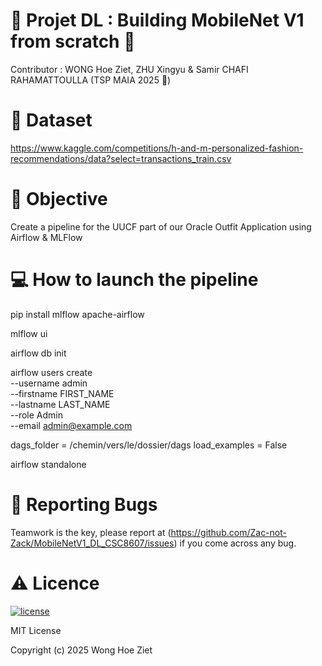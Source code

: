 # 🤖 Projet DL : Building MobileNet V1 from scratch 📇

Contributor : WONG Hoe Ziet, ZHU Xingyu & Samir CHAFI RAHAMATTOULLA (TSP MAIA 2025 🐝)

# 🔡 Dataset
https://www.kaggle.com/competitions/h-and-m-personalized-fashion-recommendations/data?select=transactions_train.csv 

# 🎯 Objective 
Create a pipeline for the UUCF part of our Oracle Outfit Application using Airflow & MLFlow

# 💻 How to launch the pipeline 

pip install mlflow apache-airflow

mlflow ui

airflow db init

airflow users create \
  --username admin \
  --firstname FIRST_NAME \
  --lastname LAST_NAME \
  --role Admin \
  --email admin@example.com

dags_folder = /chemin/vers/le/dossier/dags
load_examples = False

airflow standalone

# :lady_beetle: Reporting Bugs

Teamwork is the key, please report at (https://github.com/Zac-not-Zack/MobileNetV1_DL_CSC8607/issues) if you come across any bug.


# :warning: Licence

[![license](https://img.shields.io/github/license/DAVFoundation/captain-n3m0.svg?style=flat-square)](https://github.com/DAVFoundation/captain-n3m0/blob/master/LICENSE)

MIT License

Copyright (c) 2025 Wong Hoe Ziet 
